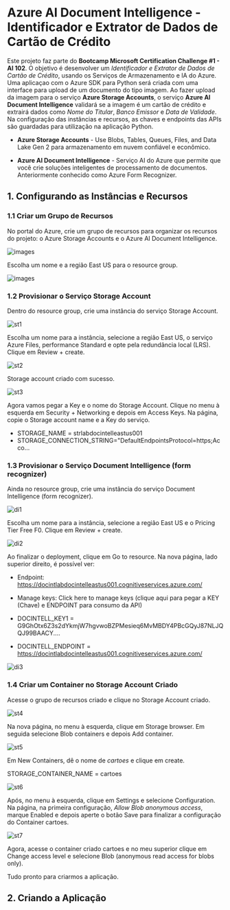 # Azure AI Document Intelligence - Identificador e Extrator de Dados de Cartão de Crédito

Este projeto faz parte do **Bootcamp Microsoft Certification Challenge #1 - AI 102**. O objetivo é desenvolver um _Identificador e Extrator de Dados de Cartão de Crédito_, usando os Serviços de Armazenamento e IA do Azure. Uma aplicaçao com o Azure SDK para Python será criada com uma interface para upload de um documento do tipo imagem. Ao fazer upload da imagem para o serviço **Azure Storage Accounts**, o serviço **Azure AI Document Intelligence** validará se a imagem é um cartão de crédito e extrairá dados como _Nome do Titular_, _Banco Emissor_ e _Data de Validade_. Na configuração das instâncias e recursos, as chaves e endpoints das APIs são guardadas para utilização na aplicação Python.

- **Azure Storage Accounts** - Use Blobs, Tables, Queues, Files, and
Data Lake Gen 2 para armazenamento em nuvem confiável e econômico.

- **Azure AI Document Intelligence** - Serviço AI do Azure que permite que você crie soluções inteligentes de processamento de documentos. Anteriormente conhecido como Azure Form Recognizer.

## 1. Configurando as Instâncias e Recursos

### 1.1 Criar um Grupo de Recursos 

No portal do Azure, crie um grupo de recursos para organizar os recursos do projeto: o Azure Storage Accounts e o Azure AI Document Intelligence.

![images](./src/images/rg1.png)

Escolha um nome e a região East US para o resource group.

![images](./src/images/rg2.png)

### 1.2 Provisionar o Serviço Storage Account

Dentro do resource group, crie uma instância do serviço Storage Account.

![st1](./src/images/st1.png)

Escolha um nome para a instância, selecione a região East US, o serviço Azure Files, performance Standard e opte pela redundância local (LRS). Clique em Review + create.

![st2](./src/images/st2.png)

Storage account criado com sucesso.

![st3](./src/images/st3.png)

Agora vamos pegar a Key e o nome do Storage Account. Clique no menu à esquerda em Security + Networking e depois em Access Keys. Na página, copie o Storage account name e a Key do serviço.

- STORAGE_NAME = strlabdocintelleastus001
- STORAGE_CONNECTION_STRING="DefaultEndpointsProtocol=https;Acco...

### 1.3 Provisionar o Serviço Document Intelligence (form recognizer)

Ainda no resource group, crie uma instância do serviço Document Intelligence (form recognizer).

![di1](./src/images/di1.png)

Escolha um nome para a instância, selecione a região East US e o Pricing Tier Free F0. Clique em Review + create.

![di2](./src/images/di2.png)

Ao finalizar o deployment, clique em Go to resource. Na nova página, lado superior direito, é possível ver:

- Endpoint: https://docintlabdocintelleastus001.cognitiveservices.azure.com/
- Manage keys: Click here to manage keys (clique aqui para pegar a KEY (Chave) e ENDPOINT para consumo da API)

- DOCINTELL_KEY1 = G9GhOtx6Z3s2dYkmjW7hgvwoBZPMesieq6MvMBDY4PBcGQyJ87NLJQQJ99BAACY....
- DOCINTELL_ENDPOINT = https://docintlabdocintelleastus001.cognitiveservices.azure.com/

![di3](./src/images/di3.png)

### 1.4 Criar um Container no Storage Account Criado

Acesse o grupo de recursos criado e clique no Storage Account criado.

![st4](./src/images/st4.png)

Na nova página, no menu à esquerda, clique em Storage browser. Em seguida selecione Blob containers e depois Add container.

![st5](./src/images/st5.png)

Em New Containers, dê o nome de _cartoes_ e clique em create.

STORAGE_CONTAINER_NAME = cartoes

![st6](./src/images/st6.png)

Após, no menu à esquerda, clique em Settings e selecione Configuration. Na página, na primeira configuração, _Allow Blob anonymous access_, marque Enabled e depois aperte o botão Save para finalizar a configuração do Container cartoes.

![st7](./src/images/st7.png)

Agora, acesse o container criado cartoes e no meu superior clique em Change access level e selecione Blob (anonymous read access for blobs only).

Tudo pronto para criarmos a aplicação.

## 2. Criando a Aplicação

